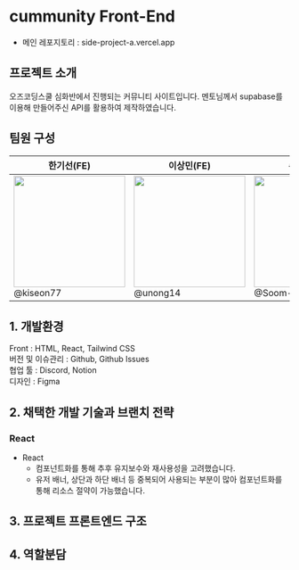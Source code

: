 # cummunity Front-End

- 메인 레포지토리 : side-project-a.vercel.app

## 프로젝트 소개

오즈코딩스쿨 심화반에서 진행되는 커뮤니티 사이트입니다.
멘토님께서 supabase를 이용해 만들어주신 API를 활용하여 제작하였습니다.

## 팀원 구성

| 한기선(FE)                                                                                    | 이상민(FE)                                                                                   | 손수민(FE) | 김예진(FE) |
| --------------------------------------------------------------------------------------------- | -------------------------------------------------------------------------------------------- | ---------- | ---------- |
| <img src ="https://avatars.githubusercontent.com/u/176655935?v=4" width=200> <br /> @kiseon77 | <img src ="https://avatars.githubusercontent.com/u/173327797?v=4" width=200> <br /> @unong14 |<img src ="https://avatars.githubusercontent.com/u/174682226?v=4" width=200> <br /> @Soom-web | <img src ="https://avatars.githubusercontent.com/u/174327543?v=4" width=200> <br /> @dnwjd0218

## 1. 개발환경

Front : HTML, React, Tailwind CSS <br />
버전 및 이슈관리 : Github, Github Issues <br />
협업 툴 : Discord, Notion <br />
디자인 : Figma

## 2. 채택한 개발 기술과 브랜치 전략

### React

- React
  - 컴포넌트화를 통해 추후 유지보수와 재사용성을 고려했습니다.
  - 유저 배너, 상단과 하단 배너 등 중복되어 사용되는 부분이 많아 컴포넌트화를 통해 리소스 절약이 가능했습니다.

## 3. 프로젝트 프론트엔드 구조

## 4. 역할분담
